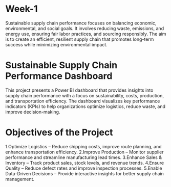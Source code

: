 # Week-1
Sustainable supply chain performance focuses on balancing economic, environmental, and social goals. It involves reducing waste, emissions, and energy use, ensuring fair labor practices, and sourcing responsibly. The aim is to create an efficient, resilient supply chain that promotes long-term success while minimizing environmental impact.
# Sustainable Supply Chain Performance Dashboard
This project presents a Power BI dashboard that provides insights into supply chain performance with a focus on sustainability, costs, production, and transportation efficiency. The dashboard visualizes key performance indicators (KPIs) to help organizations optimize logistics, reduce waste, and improve decision-making.
# Objectives of the Project
1.Optimize Logistics – Reduce shipping costs, improve route planning, and enhance transportation efficiency.
2.Improve Production – Monitor supplier performance and streamline manufacturing lead times.
3.Enhance Sales & Inventory – Track product sales, stock levels, and revenue trends.
4.Ensure Quality – Reduce defect rates and improve inspection processes.
5.Enable Data-Driven Decisions – Provide interactive insights for better supply chain management.
